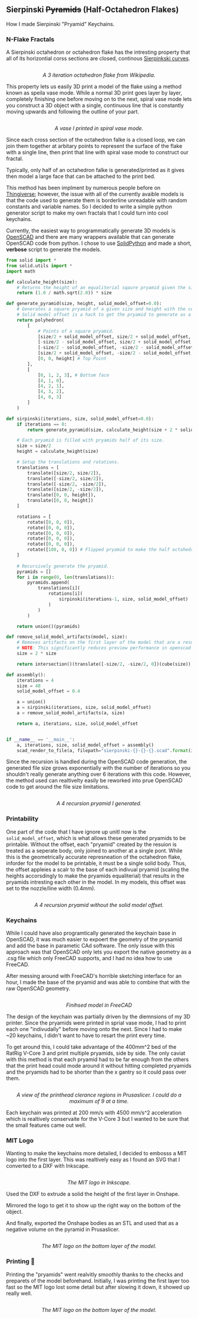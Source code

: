 ## Sierpinski ~~Pyramids~~ (Half-Octahedron Flakes)
How I made Sierpinski "Pryamid" Keychains.

### N-Flake Fractals
A Sierpinski octahedron or octahedron flake has the intresting property that all of its horizontial corss sections are closed, continous [Sierpinkski curves](https://en.wikipedia.org/wiki/Sierpiński_curve).

<p align="center">
    <img src="https://upload.wikimedia.org/wikipedia/commons/b/bf/Octaedron_fractal.jpg" alt>
</p>
<p align="center">
    <em>A 3 iteration octahedron flake from Wikipedia.</em>
</p>

This property lets us easily 3D print a model of the flake using a method known as speila vase mode. While a normal 3D print goes layer by layer, completely finishing one before moving on to the next, spiral vase mode lets you construct a 3D object with a single, continuous line that is constantly moving upwards and following the outline of your part.

<p align="center">
    <img src="https://user-images.githubusercontent.com/16441759/160357191-bde083d0-6133-4613-a5f8-350b79a6e0da.png" alt>
</p>
<p align="center">
    <em>A vase I printed in spiral vase mode.</em>
</p>


Since each cross section of the octahedron falke is a closed loop, we can join them together at arbitary points to represent the surface of the flake with a single line, then print that line with spiral vase mode to construct our fractal.

Typically, only half of an octahedron falke is generated/printed as it gives then model a large face that can be attached to the print bed. 

This method has been implment by numerous people before on [Thingiverse](https://www.thingiverse.com/thing:1356547); however, the  issue with all of the currently avaible models is that the code used to generate them is borderline unreadable with random constants and variable names. So I decided to write a simple python generator script to make my own fractals that I could turn into cool keychains.

Currently, the easiest way to programmatically generate 3D models is [OpenSCAD](https://openscad.org) and there are many wrappers available that can generate OpenSCAD code from python. I chose to use [SolidPython](https://github.com/SolidCode/SolidPython) and made a short, **verbose** script to generate the models.
```python
from solid import *
from solid.utils import *
import math

def calculate_height(size):
    # Returns the height of an equaliterial sqaure pryamid given the size of its base.
    return (1.0 / math.sqrt(2.0)) * size

def generate_pyramid(size, height, solid_model_offset=0.0):
    # Generates a square pryamid of a given size and height with the center of the base at the origin.
    # Solid model offset is a hack to get the pryamid to generate as a single solid model for sprial vase mode printing. It adds a scalar to the size of the pryamid.
    return polyhedron(
        [   
            # Points of a square pryamid.
            [size/2 + solid_model_offset, size/2 + solid_model_offset, 0],
            [-size/2 - solid_model_offset, size/2 + solid_model_offset, 0],
            [-size/2 - solid_model_offset, -size/2 - solid_model_offset, 0],
            [size/2 + solid_model_offset, -size/2 - solid_model_offset, 0],
            [0, 0, height] # Top Point
        ],
        [
            [0, 1, 2, 3], # Bottom face
            [4, 1, 0],
            [4, 2, 1],
            [4, 3, 2],
            [4, 0, 3]
        ]
    )

def sirpinski(iterations, size, solid_model_offset=0.0):
    if iterations == 0:
        return generate_pyramid(size, calculate_height(size + 2 * solid_model_offset), solid_model_offset)

    # Each pryamid is filled with pryamids half of its size.
    size = size/2
    height = calculate_height(size)

    # Setup the translations and rotations.
    translations = [
        translate([size/2, size/2]),
        translate([-size/2, size/2]),
        translate([-size/2, -size/2]),
        translate([size/2, -size/2]),
        translate([0, 0, height]),
        translate([0, 0, height])
    ]

    rotations = [
        rotate([0, 0, 0]),
        rotate([0, 0, 0]),
        rotate([0, 0, 0]),
        rotate([0, 0, 0]),
        rotate([0, 0, 0]),
        rotate([180, 0, 0]) # Flipped pryamid to make the half octahedron.
    ]
        
    # Recursively generate the pryamid.
    pyramids = []
    for i in range(0, len(translations)):
        pyramids.append(
            translations[i](
                rotations[i](
                    sirpinski(iterations-1, size, solid_model_offset)
                )
            )
        )

    return union()(pyramids)

def remove_solid_model_artifacts(model, size):
    # Removes artifacts on the first layer of the model that are a result of the offset applied to the size of the pyramids to get them to generate as a single, solid model.
    # NOTE: This significantly reduces preview performance in openscad so it should only be done on the final model.
    size = 2 * size

    return intersection()(translate([-size/2, -size/2, 0])(cube(size)), model)

def assembly():
    iterations = 4
    size = 40
    solid_model_offset = 0.4

    a = union()
    a = sirpinski(iterations, size, solid_model_offset)
    a = remove_solid_model_artifacts(a, size)

    return a, iterations, size, solid_model_offset


if __name__ == '__main__':
    a, iterations, size, solid_model_offset = assembly()
    scad_render_to_file(a, filepath="sierpinski-{}-{}-{}.scad".format(iterations, size, solid_model_offset), include_orig_code=False)
```

Since the recursion is handled during the OpenSCAD code generation, the generated file size grows exponentially with the number of iterations so you shouldn't really generate anything over 6 iterations with this code. However, the method used can realtivelty easily be reworked into prue OpenSCAD code to get around the file size limitations.

<p align="center">
    <img src="https://user-images.githubusercontent.com/16441759/160354859-0dbb073e-5385-4350-9cb4-e03ad5af2044.png" alt>
</p>
<p align="center">
    <em>A 4 recursion pryamid I generated.</em>
</p>

### Printability
One part of the code that I have ignore up unitl now is the `solid_model_offset`, which is what allows these generated pryamids to be printable. Without the offset, each "pryamid" created by the resuion is treated as a seperate body, only joined to another at a single pont. While this is the geometrically accurate represneation of the octahedron flake, inforder for the model to be printable, it must be a single solid body. Thus, the offset appleies a scalr to the base of each indivual pryamid (scaling the heights accorsdingly to make the pryamids equaliterial) that results in the pryamids intresting each other in the model. In my models, this offset was set to the nozzle/line width (0.4mm).

<p align="center">
    <img src="https://user-images.githubusercontent.com/16441759/160552714-5573e15d-0d6a-4bb1-ad54-bab7c27b65c7.png" alt>
</p>
<p align="center">
    <em>A 4 recursion pryamid without the solid model offset.</em>
</p>


### Keychains
While I could have also programtically generated the keychain base in OpenSCAD, it was much easier to expoert the geometry of the prysamid and add the base in parametic CAd software. The only issue with this approach was that OpenSCAD only lets you export the native geometry as a .csg file which only FreeCAD supports, and I had no idea how to use FreeCAD.

After messing around with FreeCAD's horrible sketching interface for an hour, I made the base of the pryamid and was able to combine that with the raw OpenSCAD geometry.

<p align="center">
    <img src="https://user-images.githubusercontent.com/16441759/160355747-7b69ac51-e2c5-46f6-81fa-4283e271f765.png" alt>
</p>
<p align="center">
    <em>Finihsed model in FreeCAD</em>
</p>


The design of the keychain was partially driven by the diemnsions of my 3D printer. Since the pryamids were printed in sprial vase mode, I had to print each one "indivudally" before moving onto the next. Since I had to make ~20 keychains, I didn't want to have to resart the print every time.

To get around this, I could take advantage of the 400mm^2 bed of the RatRig V-Core 3 and print multiple pryamids, side by side. The only caviat with this method is that each pryamid had to be far enough from the others that the print head could mode around it without hitting completed pryamids and the pryamids had to be shorter than the x gantry so it could pass over them.

<p align="center">
    <img src="https://user-images.githubusercontent.com/16441759/160554253-99451645-cdfe-43f1-b21b-5dee57bf2e93.png" alt>
</p>
<p align="center">
    <em>A view of the printhead clerance regions in Prusaslicer. I could do a maximum of 9 at a time.</em>
</p>

Each keychain was printed at 200 mm/s with 4500 mm/s^2 acceleration which is realtively conservaite for the V-Core 3 but I wanted to be sure that the small features came out well.

### MIT Logo
Wanting to make the keychains more detailed, I decided to embosss a MIT logo into the first layer. This was realtively easy as I found an SVG that I converted to a DXF with Inkscape.

<p align="center">
    <img src="https://user-images.githubusercontent.com/16441759/160555154-39bd8523-71a0-46be-8254-fae2531be101.png" alt>
</p>
<p align="center">
    <em>The MIT logo in Inkscape.</em>
</p>

Used the DXF to extrude a solid the height of the first layer in Onshape.

Mirrored the logo to get it to show up the right way on the bottom of the object.

And finally, exported the Onshape bodies as an STL and used that as a negative volume on the pyramid in Prusaslicer.
<p align="center">
    <img src="https://user-images.githubusercontent.com/16441759/160556087-50c67a2f-8f4c-4d38-b161-31568281fe9d.png" alt>
</p>
<p align="center">
    <em>The MIT logo on the bottom layer of the model.</em>
</p>

### Printing 🎉
Printing the "pryamids" went realvitly smoothly thanks to the checks and preparets of the model beforehand. Initially, I was printing the first layer too fast so the MIT logo lost some detail but after slowing it down, it showed up really well.

<p align="center">
    <img src="https://i.imgur.com/LLkTUQY.gif" alt>
</p>
<p align="center">
    <em>The MIT logo on the bottom layer of the model.</em>
</p>

